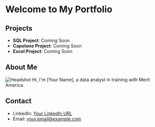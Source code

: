 # Welcome to My Portfolio

## Projects
- **SQL Project**: Coming Soon
- **Capstone Project**: Coming Soon
- **Excel Project**: Coming Soon

## About Me
![Headshot](headshot.jpg)  <!-- Add your headshot later -->
Hi, I'm [Your Name], a data analyst in training with Merit America.

## Contact
- LinkedIn: [Your LinkedIn URL](https://linkedin.com/in/yourprofile)
- Email: your.email@example.com
